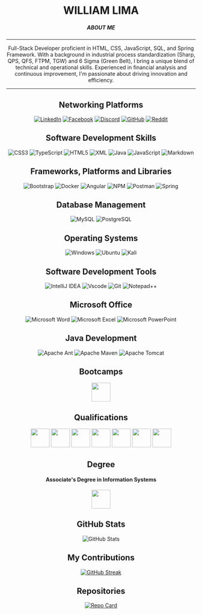 <div align="center">
<h1>WILLIAM LIMA</h1>
  
<h5>ABOUT ME</h5>

<hr>
  <p>Full-Stack Developer proficient in HTML, CSS, JavaScript, SQL, and Spring Framework. With a background in industrial process standardization (Sharp, QPS, QFS, FTPM, TGW) and 6 Sigma (Green Belt), I bring a unique blend of technical and operational skills. Experienced in financial analysis and continuous improvement, I'm passionate about driving innovation and efficiency.</p>
  <hr>

<h2>Networking Platforms</h2>

  <a>[![LinkedIn](https://img.shields.io/badge/LinkedIn-0077B5?style=for-the-badge&logo=linkedin&logoColor=white)](https://www.linkedin.com/in/williamlimasilva/)
  [![Facebook](https://img.shields.io/badge/Facebook-1877F2?style=for-the-badge&logo=facebook&logoColor=white)](https://www.facebook.com/william.takuma/)
  [![Discord](https://img.shields.io/badge/Discord-7289DA?style=for-the-badge&logo=discord&logoColor=white)](https://discord.com/channels/@shokhan/)
  [![GitHub](https://img.shields.io/badge/GitHub-100000?style=for-the-badge&logo=github&logoColor=white)](https://github.com/williamlimasilva)
  [![Reddit](https://img.shields.io/badge/Reddit-000?style=for-the-badge&logo=reddit&logoColor=FF4500)](https://www.reddit.com/u/SEUUSERNAME)</a>

<h2>Software Development Skills</h2> 
  
<a>![CSS3](https://img.shields.io/badge/CSS3-1572B6?style=for-the-badge&logo=css3&logoColor=white)
![TypeScript](https://img.shields.io/badge/TypeScript-007ACC?style=for-the-badge&logo=typescript&logoColor=white)
![HTML5](https://img.shields.io/badge/HTML5-E34F26?style=for-the-badge&logo=html5&logoColor=white)
![XML](https://img.shields.io/badge/xml-E34F26?style=for-the-badge&logo=xml&logoColor=white)
![Java](https://img.shields.io/badge/java-%23ED8B00.svg?style=for-the-badge&logo=openjdk&logoColor=white)
![JavaScript](https://img.shields.io/badge/JavaScript-F7DF1E?style=for-the-badge&logo=javascript&logoColor=black)
![Markdown](https://img.shields.io/badge/Markdown-000?style=for-the-badge&logo=markdown)</a>

<h2>Frameworks, Platforms and Libraries</h2> 
  
<a>![Bootstrap](https://img.shields.io/badge/bootstrap-%238511FA.svg?style=for-the-badge&logo=bootstrap&logoColor=white)
![Docker](https://img.shields.io/badge/docker-%230db7ed.svg?style=for-the-badge&logo=docker&logoColor=white)
![Angular](https://img.shields.io/badge/Angular-DD0031?style=for-the-badge&logo=angular&logoColor=white)
![NPM](https://img.shields.io/badge/NPM-%23CB3837.svg?style=for-the-badge&logo=npm&logoColor=white)
![Postman](https://img.shields.io/badge/Postman-FF6C37?style=for-the-badge&logo=postman&logoColor=white)
![Spring](https://img.shields.io/badge/spring-%236DB33F.svg?style=for-the-badge&logo=spring&logoColor=white)
<a>

<h2>Database Management</h2>

<a>![MySQL](https://img.shields.io/badge/MySQL-00000F?style=for-the-badge&logo=mysql&logoColor=white)
![PostgreSQL](https://img.shields.io/badge/PostgreSQL-000?style=for-the-badge&logo=postgresql)</a>


<h2>Operating Systems</h2>

<a>![Windows](https://img.shields.io/badge/Windows-000?style=for-the-badge&logo=windows&logoColor=2CA5E0)
![Ubuntu](https://img.shields.io/badge/Ubuntu-35495E?style=for-the-badge&logo=ubuntu&logoColor=2CA5E0)
![Kali](https://img.shields.io/badge/Kali-268BEE?style=for-the-badge&logo=kalilinux&logoColor=white)
</a>

<h2>Software Development Tools</h2>

<a>![IntelliJ IDEA](https://img.shields.io/badge/IntelliJIDEA-000000.svg?style=for-the-badge&logo=intellij-idea&logoColor=white)
![Vscode](https://img.shields.io/badge/Vscode-007ACC?style=for-the-badge&logo=visual-studio-code&logoColor=white)
![Git](https://img.shields.io/badge/GIT-E44C30?style=for-the-badge&logo=git&logoColor=white)
![Notepad++](https://img.shields.io/badge/Notepad++-90E59A.svg?style=for-the-badge&logo=notepad%2b%2b&logoColor=black)
</a>


<h2>Microsoft Office</h2>

<a>![Microsoft Word](https://img.shields.io/badge/Microsoft_Word-2B579A?style=for-the-badge&logo=microsoft-word&logoColor=white)
![Microsoft Excel](https://img.shields.io/badge/Microsoft_Excel-217346?style=for-the-badge&logo=microsoft-excel&logoColor=white)
![Microsoft PowerPoint](https://img.shields.io/badge/Microsoft_PowerPoint-B7472A?style=for-the-badge&logo=microsoft-powerpoint&logoColor=white)
</a>

<h2>Java Development</h2>

<a>![Apache Ant](https://img.shields.io/badge/Apache%20Ant-A81C7D?style=for-the-badge&logo=Apache%20Ant&logoColor=white)
![Apache Maven](https://img.shields.io/badge/Apache%20Maven-C71A36?style=for-the-badge&logo=Apache%20Maven&logoColor=white)
![Apache Tomcat](https://img.shields.io/badge/apache%20tomcat-%23F8DC75.svg?style=for-the-badge&logo=apache-tomcat&logoColor=black)
</a>

<h2>Bootcamps</h2>

[<img src="https://assets.dio.me/7fBn4snFZGzJtNuYIdkJ9ec6bXUGC-XOZZo4eiE89WA/f:webp/h:120/q:80/L3RyYWNrcy9hMDM5YjM0Yy03YWE4LTRhM2QtYjc2NS0wN2M4YzgzN2Y2N2EucG5n" height="50"></a>](https://web.dio.me/track/santander-2024-backend-com-java) 

<h2>Qualifications</h2>

[<img src="https://assets.dio.me/PXTHzpYRJjOb5iSXboRqYrTpSTGIFVuStrwRtsTpVUc/f:webp/h:120/q:80/L3RyYWNrcy82MmVkMWYxZC04ZDc2LTRiYmMtOTA1Zi1lNzNkMjBjYjgyZjUucG5n" height="50"></a>](https://web.dio.me/track/formacao-html-web-developer)
[<img src="https://assets.dio.me/gt-tEnhv4_p33iwDXfI-zutfiEJ-q27qVfDCcnLV7I0/f:webp/h:120/q:80/L3RyYWNrcy9kYTA0M2M3YS03MTg5LTQ0MWUtYmYyOC1hZGMyZDA1YTQ5MzQucG5n" height="50"></a>](https://web.dio.me/track/formacao-css-web-developer)
[<img src="https://assets.dio.me/SpxOVwDjvWVCznHWNS8vWtBQV8bqs2456GSOVMZ1Fvk/f:webp/h:120/q:80/L3RyYWNrcy8wYjVjNDgwOS0yMzM5LTQ3ZTctYjlkZi01NjM1OWU0NGFjMWEucG5n" height="50"></a>](https://web.dio.me/track/formacao-ux-designer)
[<img src="https://assets.dio.me/_ImeVq2qMIfyFkoYC-epZ9o-1X9soGtq69WUykqhiL4/f:webp/h:120/q:80/L3RyYWNrcy81NWU3MDQwZi03NzViLTQ3ZTUtYThmYi02OWQwMDJjYTE3YTkucG5n" height="50"></a>](https://web.dio.me/track/formacao-javascript-developer)
[<img src="https://assets.dio.me/YMKQk8fKtE8p-F9s4dgwkY4nlTlBbLc1pWMvcQ1tYz4/f:webp/h:120/q:80/L3RyYWNrcy8yMjVlZmZjMy1hNGM0LTQ0ZTktYmE3Zi01M2NhYWFmZmJjZWMucG5n" height="50"></a>](https://web.dio.me/track/formacao-typescript-fullstack-developer)
[<img src="https://assets.dio.me/yy6sKyMBqxiVgT2DkB-OBj1pEWkmSSmDoD0BaiR607k/f:webp/h:120/q:80/L3RyYWNrcy9iYzQ1NDE0OC02ZTcyLTQwNDctOTVjYy1kNTE2NzA2YWU0MDUucG5n" height="50"></a>](https://web.dio.me/track/formacao-sql-db-specialist)
[<img src="https://assets.dio.me/KIwdxM7_x0DPiyrnNEBcio7DYZDqtaSz2G4OPaSsLgs/f:webp/h:120/q:80/L3RyYWNrcy9kYTYwNDFhOS04MGVmLTQwOWUtYmQ1MC01ZTdiZTRkZmFkZjYucG5n" height="50"></a>](https://web.dio.me/track/formacao-java-developer)

<h2>Degree</h2>
<h4>Associate's Degree in Information Systems</h4>

[<img src="https://faculdade.grancursosonline.com.br/logo.svg" height="50"></a>](https://faculdade.grancursosonline.com.br/curso/analise-e-desenvolvimento-de-sistemas/)

<h2>GitHub Stats</h2>

<a>![GitHub Stats](https://github-readme-stats.vercel.app/api?username=williamlimasilva&theme=transparent&bg_color=000&border_color=30A3DC&show_icons=true&icon_color=30A3DC&title_color=E94D5F&text_color=FFF)
</a>

<h2>My Contributions</h2>

<a>[![GitHub Streak](https://streak-stats.demolab.com/?user=williamlimasilva&theme=bear&background=000&border=30A3DC&dates=FFF)](https://git.io/streak-stats)
</a>

<h2>Repositories</h2>

<a>[![Repo Card](https://github-readme-stats.vercel.app/api/pin/?username=williamlimasilva&repo=dio-lab-open-source&bg_color=000&border_color=30A3DC&show_icons=true&icon_color=30A3DC&title_color=E94D5F&text_color=FFF)](https://github.com/williamlimasilva/dio-lab-open-source)
</a>
</div>
